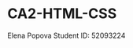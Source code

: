 # CA2-HTML-CSS
Elena Popova Student ID: 52093224
<!--Answer: 1. Why you designed your page like this; navigation, layout, color choices?-->
<!-- 2. What challenges you faced?-->